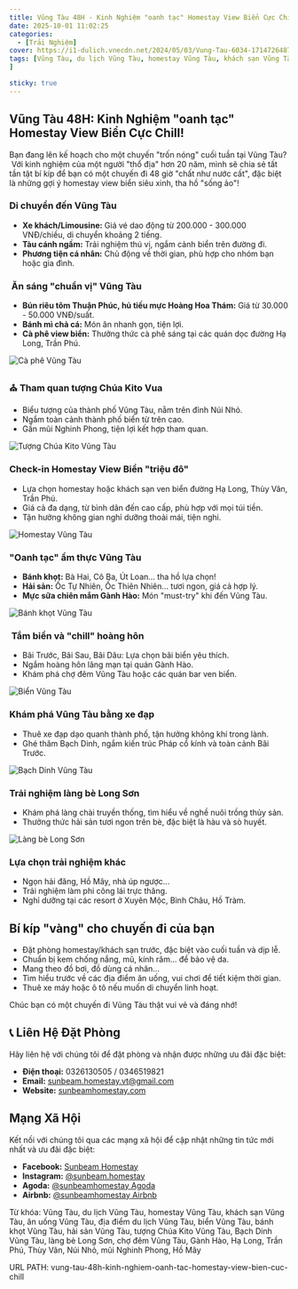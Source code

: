 ```yaml
---
title: Vũng Tàu 48H - Kinh Nghiệm "oanh tạc" Homestay View Biển Cực Chill!
date: 2025-10-01 11:02:25
categories:
  - [Trải Nghiệm]
cover: https://i1-dulich.vnecdn.net/2024/05/03/Vung-Tau-6034-1714726487.jpg?w=680&h=0&q=100&dpr=1&fit=crop&s=WLkXKd2z8hZXTTJJAJVW2w
tags: [Vũng Tàu, du lịch Vũng Tàu, homestay Vũng Tàu, khách sạn Vũng Tàu, ăn uống Vũng Tàu, địa điểm du lịch Vũng Tàu, biển Vũng Tàu, bánh khọt Vũng Tàu, hải sản Vũng Tàu, tượng Chúa Kito Vũng Tàu, Bạch Dinh Vũng Tàu, làng bè Long Sơn, chợ đêm Vũng Tàu, Gành Hào, Hạ Long, Trần Phú, Thùy Vân, Núi Nhỏ, mũi Nghinh Phong, Hồ Mây
]

sticky: true
---
```


## Vũng Tàu 48H: Kinh Nghiệm "oanh tạc" Homestay View Biển Cực Chill!

Bạn đang lên kế hoạch cho một chuyến "trốn nóng" cuối tuần tại Vũng Tàu? ️ Với kinh nghiệm của một người "thổ địa" hơn 20 năm, mình sẽ chia sẻ tất tần tật bí kíp để bạn có một chuyến đi 48 giờ "chất như nước cất", đặc biệt là những gợi ý homestay view biển siêu xinh, tha hồ "sống ảo"!

###  Di chuyển đến Vũng Tàu

* **Xe khách/Limousine:** Giá vé dao động từ 200.000 - 300.000 VNĐ/chiều, di chuyển khoảng 2 tiếng.
* **Tàu cánh ngầm:** Trải nghiệm thú vị, ngắm cảnh biển trên đường đi.
* **Phương tiện cá nhân:** Chủ động về thời gian, phù hợp cho nhóm bạn hoặc gia đình.

### ️ Ăn sáng "chuẩn vị" Vũng Tàu

* **Bún riêu tôm Thuận Phúc, hủ tiếu mực Hoàng Hoa Thám:** Giá từ 30.000 - 50.000 VNĐ/suất.
* **Bánh mì chả cá:** Món ăn nhanh gọn, tiện lợi.
* **Cà phê view biển:** Thưởng thức cà phê sáng tại các quán dọc đường Hạ Long, Trần Phú.

![](https://camnangdulich.net/travel/Cache/Uploads/camnangdulich/2024/thang3/soho-coffee-vung-tau.jpg "Cà phê Vũng Tàu")

### ⛪ Tham quan tượng Chúa Kito Vua

* Biểu tượng của thành phố Vũng Tàu, nằm trên đỉnh Núi Nhỏ.
* Ngắm toàn cảnh thành phố biển từ trên cao.
* Gần mũi Nghinh Phong, tiện lợi kết hợp tham quan.

![](https://i1-dulich.vnecdn.net/2024/05/03/Vung-Tau-6034-1714726487.jpg?w=680&h=0&q=100&dpr=1&fit=crop&s=WLkXKd2z8hZXTTJJAJVW2w "Tượng Chúa Kito Vũng Tàu")

###  Check-in Homestay View Biển "triệu đô"

* Lựa chọn homestay hoặc khách sạn ven biển đường Hạ Long, Thùy Vân, Trần Phú.
* Giá cả đa dạng, từ bình dân đến cao cấp, phù hợp với mọi túi tiền.
* Tận hưởng không gian nghỉ dưỡng thoải mái, tiện nghi.

![](https://drscdn.500px.org/photo/1093681090/q%3D90_m%3D2048/v2?sig=bd6d9426ced272bc11fa5286e6b8489ca296ffd4c4c7840d5e6d66ca449c6d8f "Homestay Vũng Tàu")

###  "Oanh tạc" ẩm thực Vũng Tàu

* **Bánh khọt:** Bà Hai, Cô Ba, Út Loan... tha hồ lựa chọn!
* **Hải sản:** Ốc Tự Nhiên, Ốc Thiên Nhiên... tươi ngon, giá cả hợp lý.
* **Mực sữa chiên mắm Gành Hào:** Món "must-try" khi đến Vũng Tàu.

![](https://www.huongnghiepaau.com/wp-content/uploads/2016/07/mon-banh-khot.jpg "Bánh khọt Vũng Tàu")

### ️ Tắm biển và "chill" hoàng hôn

* Bãi Trước, Bãi Sau, Bãi Dâu: Lựa chọn bãi biển yêu thích.
* Ngắm hoàng hôn lãng mạn tại quán Gành Hào.
* Khám phá chợ đêm Vũng Tàu hoặc các quán bar ven biển.

![](https://cdn.vntrip.vn/cam-nang/wp-content/uploads/2017/03/bai-truoc-1-768x510.jpg "Biển Vũng Tàu")

###  Khám phá Vũng Tàu bằng xe đạp

* Thuê xe đạp dạo quanh thành phố, tận hưởng không khí trong lành.
* Ghé thăm Bạch Dinh, ngắm kiến trúc Pháp cổ kính và toàn cảnh Bãi Trước.

![](https://datviettour.com.vn/uploads/images/mien-nam/vung-tau/danh-thang/bach-dinh-vung-tau.jpg "Bạch Dinh Vũng Tàu")

###  Trải nghiệm làng bè Long Sơn

* Khám phá làng chài truyền thống, tìm hiểu về nghề nuôi trồng thủy sản.
* Thưởng thức hải sản tươi ngon trên bè, đặc biệt là hàu và sò huyết.

![](https://vielimousine.com/wp-content/uploads/2023/11/lang-be-long-son-1-1024x550.jpg "Làng bè Long Sơn")

###  Lựa chọn trải nghiệm khác

* Ngọn hải đăng, Hồ Mây, nhà úp ngược...
* Trải nghiệm làm phi công lái trực thăng.
* Nghỉ dưỡng tại các resort ở Xuyên Mộc, Bình Châu, Hồ Tràm.

##  Bí kíp "vàng" cho chuyến đi của bạn

* Đặt phòng homestay/khách sạn trước, đặc biệt vào cuối tuần và dịp lễ.
* Chuẩn bị kem chống nắng, mũ, kính râm... để bảo vệ da.
* Mang theo đồ bơi, đồ dùng cá nhân...
* Tìm hiểu trước về các địa điểm ăn uống, vui chơi để tiết kiệm thời gian.
* Thuê xe máy hoặc ô tô nếu muốn di chuyển linh hoạt.

Chúc bạn có một chuyến đi Vũng Tàu thật vui vẻ và đáng nhớ!

## 📞 Liên Hệ Đặt Phòng

Hãy liên hệ với chúng tôi để đặt phòng và nhận được những ưu đãi đặc biệt:

- **Điện thoại:** 0326130505 / 0346519821
- **Email:** sunbeam.homestay.vt@gmail.com
- **Website:** [sunbeamhomestay.com](http://sunbeamhomestay.com)

## Mạng Xã Hội

Kết nối với chúng tôi qua các mạng xã hội để cập nhật những tin tức mới nhất và ưu đãi đặc biệt:

- **Facebook:** [Sunbeam Homestay](http://www.facebook.com/sunbeamhomestay)
- **Instagram:** [@sunbeam.homestay](https://www.instagram.com/sunbeam.homestay)
- **Agoda:** [@sunbeamhomestay Agoda](https://www.agoda.com/vi-vn/seaview-50m-from-beach-2-bedrooms-bluesea/hotel/vung-tau-vn.html?ds=kJ0zn2gFOIAcm%2FzB)
- **Airbnb:** [@sunbeamhomestay Airbnb](https://airbnb.com/h/sunbeam-homestay)


Từ khóa: Vũng Tàu, du lịch Vũng Tàu, homestay Vũng Tàu, khách sạn Vũng Tàu, ăn uống Vũng Tàu, địa điểm du lịch Vũng Tàu, biển Vũng Tàu, bánh khọt Vũng Tàu, hải sản Vũng Tàu, tượng Chúa Kito Vũng Tàu, Bạch Dinh Vũng Tàu, làng bè Long Sơn, chợ đêm Vũng Tàu, Gành Hào, Hạ Long, Trần Phú, Thùy Vân, Núi Nhỏ, mũi Nghinh Phong, Hồ Mây

URL PATH: vung-tau-48h-kinh-nghiem-oanh-tac-homestay-view-bien-cuc-chill